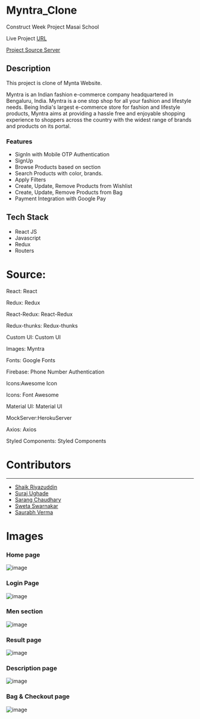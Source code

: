 # Myntra_Clone

Construct Week Project Masai School

Live Project [URL]("https://myntraweb13.netlify.app/")


[Project Source Server]()

## Description

This project is clone of Mynta Website.

Myntra is an Indian fashion e-commerce company headquartered in Bengaluru, India. Myntra is a one stop shop for all your fashion and lifestyle needs. Being India's largest e-commerce store for fashion and lifestyle products, Myntra aims at providing a hassle free and enjoyable shopping experience to shoppers across the country with the widest range of brands and products on its portal.

### Features

- SignIn with Mobile OTP Authentication
- SignUp
- Browse Products based on section
- Search Products with color, brands.
- Apply Filters
- Create, Update, Remove Products from Wishlist
- Create, Update, Remove Products from Bag
- Payment Integration with Google Pay

## Tech Stack

- React JS
- Javascript
- Redux
- Routers

# Source:

React: React

Redux: Redux

React-Redux: React-Redux

Redux-thunks: Redux-thunks

Custom UI: Custom UI

Images: Myntra

Fonts: Google Fonts

Firebase: Phone Number Authentication

Icons:Awesome Icon

Icons: Font Awesome

Material UI: Material UI

MockServer:HerokuServer

Axios: Axios

Styled Components: Styled Components

<!-- # Members and Their Responsibilities -->
  <div id="con">
    <h1>Contributors</h1>
    <hr>
    <ul>
      <a href="https://github.com/ShaikRiyazuddin"><li>Shaik Riyazuddin</li></a>
  <a href="https://github.com/Suraj8007"><li>Suraj Ughade</li></a>
  <a href="https://github.com/sarang999"><li>Sarang Chaudhary</li></a>
   <a href="https://github.com/Sweta-Swarnakar"><li>Sweta Swarnakar</li></a>
      <a href="https://github.com/akasaurabhverma"><li>Saurabh Verma</li></a>
    </ul>
    </div>

# Images

### Home page

![image]()

### Login Page

![image]()

### Men section

![image]()

### Result page

![image]()

### Description page

![image]()

### Bag & Checkout page

![image]()
